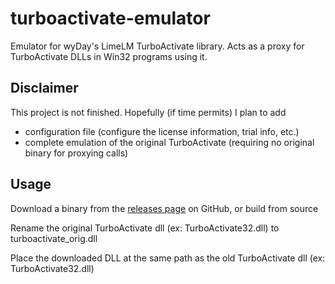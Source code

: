 # turboactivate-emulator

Emulator for wyDay's LimeLM TurboActivate library. Acts as a proxy for TurboActivate DLLs in Win32 programs using it.

## Disclaimer

This project is not finished. Hopefully (if time permits) I plan to add

- configuration file (configure the license information, trial info, etc.)
- complete emulation of the original TurboActivate (requiring no original binary for proxying calls)

## Usage

Download a binary from the [releases page](https://github.com/relative/turboactivate-emulator/releases/latest) on GitHub, or build from source

Rename the original TurboActivate dll (ex: TurboActivate32.dll) to turboactivate_orig.dll

Place the downloaded DLL at the same path as the old TurboActivate dll (ex: TurboActivate32.dll)
